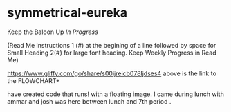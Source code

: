 # symmetrical-eureka


Keep the Baloon Up *In Progress*

(Read Me instructions 1 (#) at the begining of a line followed by space for Small Heading 2(#) for large font heading. Keep Weekly Progress in Read Me)

https://www.gliffy.com/go/share/s00ijreicb078ljdses4
above is the link to the FLOWCHART+


have created code that runs! with a floating image. 
I came during lunch with ammar and josh was here between lunch and 7th period .
